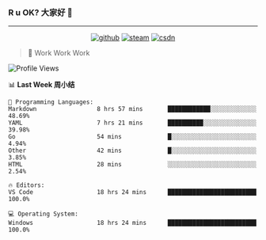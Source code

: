 ### R u OK? 大家好 👋

___

<p align="center">
  <a href="https://bigkjp97.github.io/"><img src="https://img.shields.io/badge/-GitPage-lightgrey" alt="github"></a>
  <a href="https://steamcommunity.com/id/bigkjp/"><img src="https://img.shields.io/badge/-Steam-black" alt="steam"></a>
  <a href="https://blog.csdn.net/qq_38986088"><img src="https://img.shields.io/badge/CSDN-cf000e" alt="csdn"></a>
</p>

> 🧟 Work Work Work

<!--START_SECTION:kjp readme-->
![Profile Views](http://img.shields.io/badge/Mi%20Amigos%E2%99%82%EF%B8%8F-4-ff69b4)

📊 **Last Week 周小结** 

```text
💬 Programming Languages: 
Markdown                 8 hrs 57 mins       ████████████░░░░░░░░░░░░░   48.69% 
YAML                     7 hrs 21 mins       ██████████░░░░░░░░░░░░░░░   39.98% 
Go                       54 mins             █░░░░░░░░░░░░░░░░░░░░░░░░   4.94% 
Other                    42 mins             █░░░░░░░░░░░░░░░░░░░░░░░░   3.85% 
HTML                     28 mins             ░░░░░░░░░░░░░░░░░░░░░░░░░   2.54%

🔥 Editors: 
VS Code                  18 hrs 24 mins      █████████████████████████   100.0%

💻 Operating System: 
Windows                  18 hrs 24 mins      █████████████████████████   100.0%

```


<!--END_SECTION:kjp readme-->

<!--
**bigkjp97/bigkjp97** is a ✨ _special_ ✨ repository because its `README.md` (this file) appears on your GitHub profile.

Here are some ideas to get you started:

- 🔭 I’m currently working on ...
- 🌱 I’m currently learning ...
- 👯 I’m looking to collaborate on ...
- 🤔 I’m looking for help with ...
- 💬 Ask me about ...
- 📫 How to reach me: ...
- 😄 Pronouns: ...
- ⚡ Fun fact: ... -->

